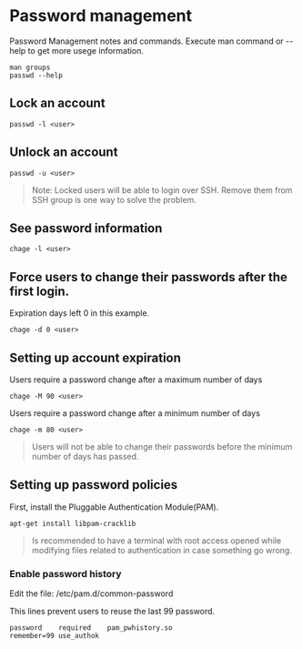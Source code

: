 # Password management

Password Management notes and commands. Execute man command or --help to get more usege information.

    man groups
    passwd --help

 ## Lock an account

    passwd -l <user>

## Unlock an account

    passwd -u <user>

> Note: Locked users will be able to login over SSH. Remove them from SSH group is one way to solve the problem.

## See password information

    chage -l <user>

## Force users to change their passwords after the first login. 

Expiration days left 0 in this example.

    chage -d 0 <user>

## Setting up account expiration

Users require a password change after a maximum number of days

    chage -M 90 <user>

Users require a password change after a minimum number of days

    chage -m 80 <user>


> Users will not be able to change their passwords before the minimum number of days has passed.

## Setting up password policies

First, install the Pluggable Authentication Module(PAM).

    apt-get install libpam-cracklib

> Is recommended to have a terminal with root access opened while modifying files related to authentication in case something go wrong.

### Enable password history

Edit the file: /etc/pam.d/common-password

This lines prevent users to reuse the last 99 password.

    password    required    pam_pwhistory.so
    remember=99 use_authok


